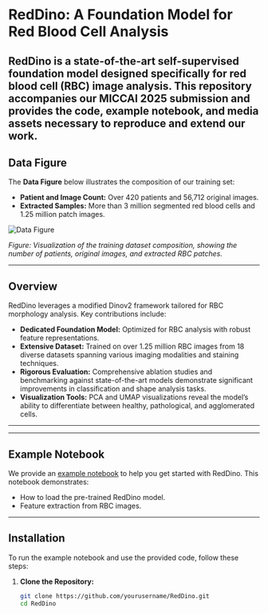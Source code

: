 # RedDino: A Foundation Model for Red Blood Cell Analysis

**RedDino** is a state-of-the-art self-supervised foundation model designed specifically for red blood cell (RBC) image analysis. This repository accompanies our MICCAI 2025 submission and provides the code, example notebook, and media assets necessary to reproduce and extend our work.
---

## Data Figure

The **Data Figure** below illustrates the composition of our training set:

- **Patient and Image Count:** Over 420 patients and 56,712 original images.
- **Extracted Samples:** More than 3 million segmented red blood cells and 1.25 million patch images.

![Data Figure](media/data.png)

*Figure: Visualization of the training dataset composition, showing the number of patients, original images, and extracted RBC patches.*

---

## Overview

RedDino leverages a modified Dinov2 framework tailored for RBC morphology analysis. Key contributions include:

- **Dedicated Foundation Model:** Optimized for RBC analysis with robust feature representations.
- **Extensive Dataset:** Trained on over 1.25 million RBC images from 18 diverse datasets spanning various imaging modalities and staining techniques.
- **Rigorous Evaluation:** Comprehensive ablation studies and benchmarking against state-of-the-art models demonstrate significant improvements in classification and shape analysis tasks.
- **Visualization Tools:** PCA and UMAP visualizations reveal the model’s ability to differentiate between healthy, pathological, and agglomerated cells.

---

---

## Example Notebook

We provide an [example notebook](usage_example.ipynb) to help you get started with RedDino. This notebook demonstrates:

- How to load the pre-trained RedDino model.
- Feature extraction from RBC images.


---

## Installation

To run the example notebook and use the provided code, follow these steps:

1. **Clone the Repository:**

   ```bash
   git clone https://github.com/yourusername/RedDino.git
   cd RedDino
